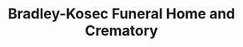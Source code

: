 ---
title: "Bradley-Kosec Funeral Home and Crematory"
url: /port-townsend/bradley-kosec-funeral-home-and-crematory/
shop: funeral directors
---